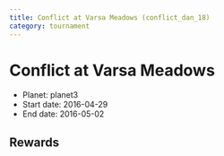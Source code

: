 ```yaml
---
title: Conflict at Varsa Meadows (conflict_dan_18)
category: tournament
---
```

# Conflict at Varsa Meadows

  * Planet: planet3
  * Start date: 2016-04-29
  * End date: 2016-05-02

## Rewards

